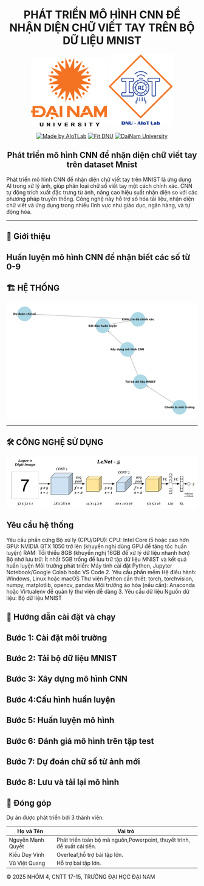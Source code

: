 <h1 align="center">PHÁT TRIỂN MÔ HÌNH CNN ĐỂ NHẬN DIỆN CHỮ VIẾT TAY TRÊN BỘ DỮ LIỆU MNIST</h1>

<div align="center">

<p align="center">
  <img src="logodnu.webp" alt="DaiNam University Logo" width="200"/>
    <img src="aiotlab.png" alt="AIoTLab Logo" width="170"/>
</p>

[![Made by AIoTLab](https://img.shields.io/badge/Made%20by%20AIoTLab-blue?style=for-the-badge)](https://www.facebook.com/DNUAIoTLab)
[![Fit DNU](https://img.shields.io/badge/Fit%20DNU-green?style=for-the-badge)](https://fitdnu.net/)
[![DaiNam University](https://img.shields.io/badge/DaiNam%20University-red?style=for-the-badge)](https://dainam.edu.vn)
</div>

<h2 align="center">Phát triển mô hình CNN để nhận diện chữ viết tay trên dataset Mnist</h2>

<p align="left">
Phát triển mô hình CNN để nhận diện chữ viết tay trên MNIST là ứng dụng AI trong xử lý ảnh, giúp phân loại chữ số viết tay một cách chính xác. CNN tự động trích xuất đặc trưng từ ảnh, nâng cao hiệu suất nhận diện so với các phương pháp truyền thống. Công nghệ này hỗ trợ số hóa tài liệu, nhận diện chữ viết và ứng dụng trong nhiều lĩnh vực như giáo dục, ngân hàng, và tự động hóa.
</p>

---

## 🌟 Giới thiệu
Huấn luyện mô hình CNN để nhận biết các số từ 0-9
---
## 🏗️ HỆ THỐNG
<p align="center">
  <img src="cnn" alt="System Architecture" width="800"/>
</p>

---


## 🛠️ CÔNG NGHỆ SỬ DỤNG

<div align="center">

<p align="center">
  <img src="mnist.webp" alt="System Architecture" width="800"/>
</p>
</div>

##  Yêu cầu hệ thống

Yêu cầu phần cứng
Bộ xử lý (CPU/GPU):
CPU: Intel Core i5 hoặc cao hơn
GPU: NVIDIA GTX 1050 trở lên (khuyến nghị dùng GPU để tăng tốc huấn luyện)
RAM: Tối thiểu 8GB (khuyến nghị 16GB để xử lý dữ liệu nhanh hơn)
Bộ nhớ lưu trữ: Ít nhất 5GB trống để lưu trữ tập dữ liệu MNIST và kết quả huấn luyện
Môi trường phát triển: Máy tính cài đặt Python, Jupyter Notebook/Google Colab hoặc VS Code
2. Yêu cầu phần mềm
Hệ điều hành: Windows, Linux hoặc macOS
Thư viện Python cần thiết:
torch, torchvision, numpy, matplotlib, opencv, pandas
Môi trường ảo hóa (nếu cần): Anaconda hoặc Virtualenv để quản lý thư viện dễ dàng
3. Yêu cầu dữ liệu
Nguồn dữ liệu: Bộ dữ liệu MNIST

## 🚀 Hướng dẫn cài đặt và chạy


 <h2>Bước 1:  Cài đặt môi trường</h2>
    <h2>Bước 2: Tải bộ dữ liệu MNIST</h2>
   
  ## Bước 3: Xây dựng mô hình CNN
   
  ## Bước 4:Cấu hình huấn luyện 
   
  ## Bước 5:  Huấn luyện mô hình

  ## Bước 6: Đánh giá mô hình trên tập test
  ## Bước 7: Dự đoán chữ số từ ảnh mới
  ## Bước 8: Lưu và tải lại mô hình
   
   

## 🤝 Đóng góp
Dự án được phát triển bởi 3 thành viên:

| Họ và Tên                | Vai trò                  |
|--------------------------|--------------------------|
| Nguyễn Mạnh Quyết             | Phát triển toàn bộ mã nguồn,Powerpoint, thuyết trình, đề xuất cải tiến.|
| Kiều Duy Vinh            | Overleaf,hỗ trợ bài tập lớn.|
| Vũ Việt Quang    | Hỗ trợ bài tập lớn.  |

© 2025 NHÓM 4, CNTT 17-15, TRƯỜNG ĐẠI HỌC ĐẠI NAM
